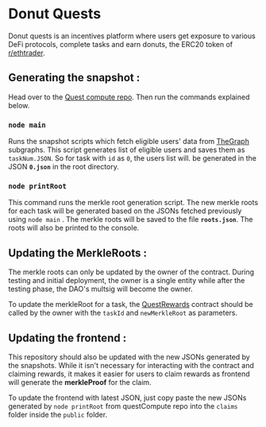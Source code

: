 # Donut Quests

Donut quests is an incentives platform where users get exposure to various DeFi protocols, complete tasks and earn donuts, the ERC20 token of [r/ethtrader](https://www.reddit.com/r/ethtrader).

## Generating the snapshot :

Head over to the [Quest compute repo](https://github.com/0xpranay/QuestCompute). Then run the commands explained below.

### `node main`

Runs the snapshot scripts which fetch eligible users' data from [TheGraph](https://thegraph.com/en/) subgraphs. This script generates list of eligible users and saves them as `taskNum.JSON`. So for task with `id` as `0`, the users list will. be generated in the JSON **`0.json`** in the root directory.

### `node printRoot`

This command runs the merkle root generation script. The new merkle roots for each task will be generated based on the JSONs fetched previously using `node main` . The merkle roots will be saved to the file **`roots.json`**. The roots will also be printed to the console.

## Updating the MerkleRoots :

The merkle roots can only be updated by the owner of the contract. During testing and initial deployment, the owner is a single entity while after the testing phase, the DAO's multsig will become the owner.

To update the merkleRoot for a task, the [QuestRewards](https://github.com/0xpranay/QuestContracts) contract should be called by the owner with the `taskId` and `newMerkleRoot` as parameters.

## Updating the frontend :

This repository should also be updated with the new JSONs generated by the snapshots. While it isn't necessary for interacting with the contract and claiming rewards, it makes it easier for users to claim rewards as frontend will generate the **merkleProof** for the claim.

To update the frontend with latest JSON, just copy paste the new JSONs generated by `node printRoot` from questCompute repo into the `claims` folder inside the `public` folder.
